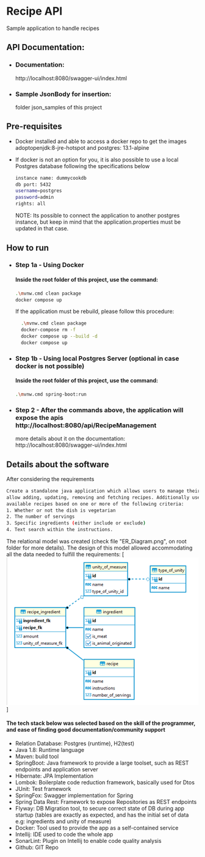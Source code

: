 # Recipe API

Sample application to handle recipes

## API Documentation:

- ### Documentation:
  http://localhost:8080/swagger-ui/index.html
- ### Sample JsonBody for insertion:
  folder json_samples of this project

## Pre-requisites
- Docker installed and able to access a docker repo to get the images adoptopenjdk:8-jre-hotspot and postgres:
  13.1-alpine
- If docker is not an option for you, it is also possible to use a local Postgres database following the specifications
  below

  ```sh
  instance name: dummycookdb
  db port: 5432
  username=postgres
  password=admin
  rights: all
  ```

  NOTE: Its possible to connect the application to another postgres instance, but keep in mind that the
  application.properties must be updated in that case.

## How to run

- ### Step 1a - Using Docker
  #### Inside the root folder of this project, use the command:
  ```sh
  .\mvnw.cmd clean package
  docker compose up
  ```
  If the application must be rebuild, please follow this procedure:
  ```sh
    .\mvnw.cmd clean package
    docker-compose rm -f
    docker compose up --build -d
    docker compose up
    ```

- ### Step 1b - Using local Postgres Server (optional in case docker is not possible)
  #### Inside the root folder of this project, use the command:
  ```sh
  .\mvnw.cmd spring-boot:run
  ```
- ### Step 2 - After the commands above, the application will expose the apis http://localhost:8080/api/RecipeManagement
  more details about it on the documentation: http://localhost:8080/swagger-ui/index.html

## Details about the software

After considering the requirements

  ```sh
  Create a standalone java application which allows users to manage their favourite recipes. It should
  allow adding, updating, removing and fetching recipes. Additionally users should be able to filter
  available recipes based on one or more of the following criteria:
  1. Whether or not the dish is vegetarian
  2. The number of servings
  3. Specific ingredients (either include or exclude)
  4. Text search within the instructions.
  ```

The relational model was created (check file "ER_Diagram.png", on root folder for more details). The design of this
model allowed accommodating all the data needed to fulfill the requirements:
[![N|Solid](https://raw.githubusercontent.com/wesleisantos071/recipe-service/main/ER_Diagram.png)]

#### The tech stack below was selected based on the skill of the programmer, and ease of finding good documentation/community support

- Relation Database: Postgres (runtime), H2(test)
- Java 1.8: Runtime language
- Maven: build tool
- SpringBoot: Java framework to provide a large toolset, such as REST endpoints and application server
- Hibernate: JPA Implementation
- Lombok: Boilerplate code reduction framework, basically used for Dtos
- JUnit: Test framework
- SpringFox: Swagger implementation for Spring
- Spring Data Rest: Framework to expose Repositories as REST endpoints
- Flyway: DB Migration tool, to secure correct state of DB during app startup (tables are exactly as expected, and has
  the initial set of data e.g: ingredients and unity of measure)
- Docker: Tool used to provide the app as a self-contained service
- Intellij: IDE used to code the whole app
- SonarLint: Plugin on Intellij to enable code quality analysis
- Github: GIT Repo
